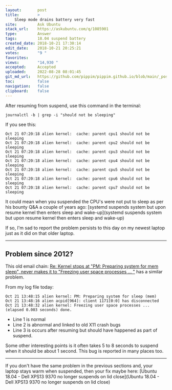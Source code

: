 ```yaml
---
layout:       post
title:        >
    Sleep mode drains battery very fast
site:         Ask Ubuntu
stack_url:    https://askubuntu.com/q/1085901
type:         Answer
tags:         18.04 suspend battery
created_date: 2018-10-21 17:30:14
edit_date:    2018-10-21 20:25:21
votes:        "9 "
favorites:    
views:        "14,930 "
accepted:     Accepted
uploaded:     2022-08-28 08:01:45
git_md_url:   https://github.com/pippim/pippim.github.io/blob/main/_posts/2018/2018-10-21-Sleep-mode-drains-battery-very-fast.md
toc:          false
navigation:   false
clipboard:    false
---
```


After resuming from suspend, use this command in the terminal:

``` 
journalctl -b | grep -i "should not be sleeping"
```

If you see this:

``` 
Oct 21 07:20:18 alien kernel:  cache: parent cpu1 should not be sleeping
Oct 21 07:20:18 alien kernel:  cache: parent cpu2 should not be sleeping
Oct 21 07:20:18 alien kernel:  cache: parent cpu3 should not be sleeping
Oct 21 07:20:18 alien kernel:  cache: parent cpu4 should not be sleeping
Oct 21 07:20:18 alien kernel:  cache: parent cpu5 should not be sleeping
Oct 21 07:20:18 alien kernel:  cache: parent cpu6 should not be sleeping
Oct 21 07:20:18 alien kernel:  cache: parent cpu7 should not be sleeping
```

It could mean when you suspended the CPU's were not put to sleep as per his bounty Q&A a couple of years ago: [systemd suspends system but upon resume kernel then enters sleep and wake-up](systemd suspends system but upon resume kernel then enters sleep and wake-up)

If so, I'm sad to report the problem persists to this day on my newest laptop just as it did on that older laptop.


----------

## Problem since 2012?

This old email chain: [Re: Kernel stops at "PM: Preparing system for mem sleep", never makes it to "Freezing user space processes ... "][1] has a similar problem.

From my log file today:

``` 
Oct 21 13:48:15 alien kernel: PM: Preparing system for sleep (mem)
Oct 21 13:48:16 alien acpid[964]: client 1171[0:0] has disconnected
Oct 21 13:48:32 alien kernel: Freezing user space processes ... (elapsed 0.003 seconds) done.
```

- Line 1 is normal
- Line 2 is abnormal and linked to old X11 crash bugs
- Line 3 is occurs after resuming but should have happened as part of suspend.

Some other interesting points is it often takes 5 to 8 seconds to suspend when it should be about 1 second. This bug is reported in many places too.

----------

If you don't have the same problem in the previous sections and, your laptop stays warm when suspended, then your fix maybe here: [Ubuntu 18.04 - Dell XPS13 9370 no longer suspends on lid close](Ubuntu 18.04 - Dell XPS13 9370 no longer suspends on lid close)


  [1]: https://www.spinics.net/lists/linux-acpi/msg37409.html
